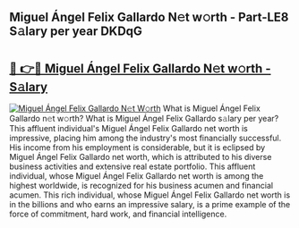 ## Miguel Ángel Felix Gallardo N𝚎t w𝚘rth - Part-LE8 S𝚊lary per year DKDqG

# <h2><a href="http://gc123al.nevu.top/?p=Miguel+%c3%81ngel+Felix+Gallardo">🔗 👉🔴 Miguel Ángel Felix Gallardo N𝚎t w𝚘rth - S𝚊lary</a></h2>

[![Miguel Ángel Felix Gallardo N𝚎t W𝚘rth](https://i.imgur.com/Oavwk0R.jpeg)](http://gc123al.nevu.top/?p=Miguel+%c3%81ngel+Felix+Gallardo)
What is Miguel Ángel Felix Gallardo n𝚎t w𝚘rth? What is Miguel Ángel Felix Gallardo s𝚊lary per year?
This affluent individual's Miguel Ángel Felix Gallardo net worth is impressive, placing him among the industry's most financially successful. His income from his employment is considerable, but it is eclipsed by Miguel Ángel Felix Gallardo net worth, which is attributed to his diverse business activities and extensive real estate portfolio. This affluent individual, whose Miguel Ángel Felix Gallardo net worth is among the highest worldwide, is recognized for his business acumen and financial acumen. This rich individual, whose Miguel Ángel Felix Gallardo net worth is in the billions and who earns an impressive salary, is a prime example of the force of commitment, hard work, and financial intelligence.
